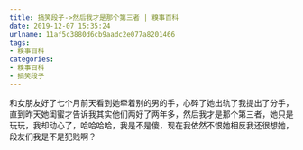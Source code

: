 ```yaml
---
title: 搞笑段子->然后我才是那个第三者 | 糗事百科
date: 2019-12-07 15:35:24
urlname: 11af5c3880d6cb9aadc2e077a8201466
tags: 
- 糗事百科
categories:
- 糗事百科
- 搞笑段子
---
```

和女朋友好了七个月前天看到她牵着别的男的手，心碎了她出轨了我提出了分手，直到昨天她闺蜜才告诉我其实他们两好了两年多，然后我才是那个第三者，她只是玩玩，我却动心了，哈哈哈哈，我是不是傻，现在我依然不恨她相反我还很想她，段友们我是不是犯贱啊？


